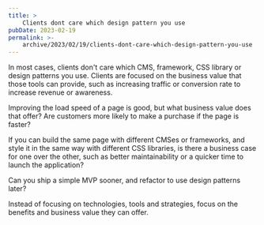 ```yaml
---
title: >
    Clients dont care which design pattern you use
pubDate: 2023-02-19
permalink: >-
    archive/2023/02/19/clients-dont-care-which-design-pattern-you-use
---
```


In most cases, clients don't care which CMS, framework, CSS library or design patterns you use. Clients are focused on the business value that those tools can provide, such as increasing traffic or conversion rate to increase revenue or awareness.

Improving the load speed of a page is good, but what business value does that offer? Are customers more likely to make a purchase if the page is faster?

If you can build the same page with different CMSes or frameworks, and style it in the same way with different CSS libraries, is there a business case for one over the other, such as better maintainability or a quicker time to launch the application?

Can you ship a simple MVP sooner, and refactor to use design patterns later?

Instead of focusing on technologies, tools and strategies, focus on the benefits and business value they can offer.
